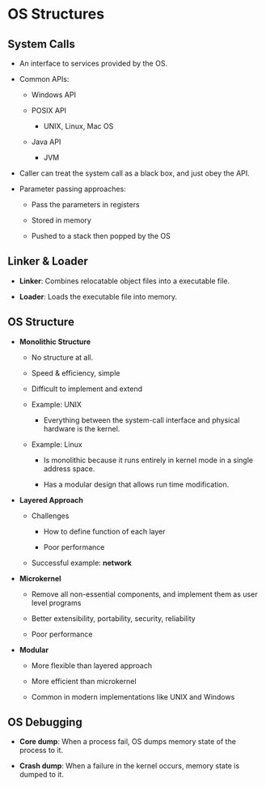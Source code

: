 # OS Structures

## System Calls

- An interface to services provided by the OS.

- Common APIs:
  
  - Windows API
  
  - POSIX API
    
    - UNIX, Linux, Mac OS
  
  - Java API
    
    - JVM

- Caller can treat the system call as a black box, and just obey the API.

- Parameter passing approaches:
  
  - Pass the parameters in registers
  
  - Stored in memory
  
  - Pushed to a stack then popped by the OS

## Linker & Loader

- **Linker**: Combines relocatable object files into a executable file.

- **Loader**: Loads the executable file into memory.

## OS Structure

- **Monolithic Structure**
  
  - No structure at all.
  
  - Speed & efficiency, simple
  
  - Difficult to implement and extend
  
  - Example: UNIX
    
    - Everything between the system-call interface and physical hardware is the kernel.
  
  - Example: Linux
    
    - Is monolithic because it runs entirely in kernel mode in a single address space.
    
    - Has a modular design that allows run time modification.

- **Layered Approach**
  
  - Challenges
    
    - How to define function of each layer
    
    - Poor performance
  
  - Successful example: **network**

- **Microkernel**
  
  - Remove all non-essential components, and implement them as user level programs
  
  - Better extensibility, portability, security, reliability
  
  - Poor performance

- **Modular**
  
  - More flexible than layered approach
  
  - More efficient than microkernel
  
  - Common in modern implementations like UNIX and Windows

## OS Debugging

- **Core dump**: When a process fail, OS dumps memory state of the process to it.

- **Crash dump**: When a failure in the kernel occurs, memory state is dumped to it.
